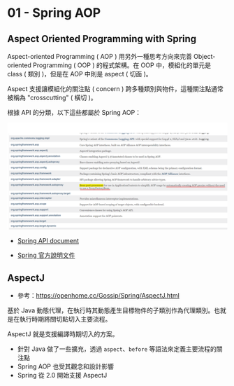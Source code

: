 # 01 - Spring AOP

## Aspect Oriented Programming with Spring
Aspect-oriented Programming ( AOP ) 用另外一種思考方向來完善 Object-oriented Programming ( OOP ) 的程式架構。在 OOP 中，模組化的單元是 class ( 類別 )，但是在 AOP 中則是 aspect ( 切面 )。

Aspect 支援讓模組化的關注點 ( concern ) 跨多種類別與物件，這種關注點通常被稱為 "crosscutting" ( 橫切 )。

根據 API 的分類，以下這些都屬於 Spring AOP：

![](/images/spring-aop/1-1.png)

* [Spring API document](https://docs.spring.io/spring-framework/docs/current/javadoc-api/overview-summary.html)

* [Spring 官方說明文件](https://docs.spring.io/spring-framework/docs/current/reference/html/core.html#aop-api)

## AspectJ
* 參考：https://openhome.cc/Gossip/Spring/AspectJ.html

基於 Java 動態代理，在執行時其動態產生目標物件的子類別作為代理類別。也就是在執行時期將關切點切入主要流程。

AspectJ 就是支援編譯時期切入的方案。
* 針對 Java 做了一些擴充，透過 `aspect`、`before` 等語法來定義主要流程的關注點
* Spring AOP 也受其觀念和設計影響
* Spring 從 2.0 開始支援 AspectJ